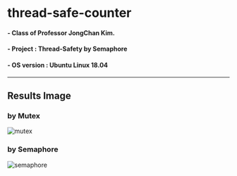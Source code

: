 # thread-safe-counter

#### - Class of Professor JongChan Kim.

#### - Project : Thread-Safety by Semaphore

#### - OS version : Ubuntu Linux 18.04 

--------------------------------------------------------

## Results Image

### by Mutex
![mutex](https://user-images.githubusercontent.com/68265609/121745519-5dae1500-cb3f-11eb-87d9-6f3ede92f05e.png)

### by Semaphore
![semaphore](https://user-images.githubusercontent.com/68265609/121745533-63a3f600-cb3f-11eb-8864-3aa3fc98d54b.png)

